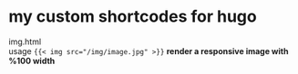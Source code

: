 # my custom shortcodes for hugo
img.html  
usage
`{{< img src="/img/image.jpg" >}}`
**render a responsive image with %100 width**
